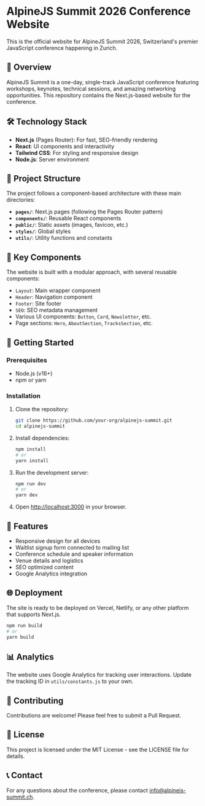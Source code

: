 # AlpineJS Summit 2026 Conference Website

This is the official website for AlpineJS Summit 2026, Switzerland's premier JavaScript conference happening in Zurich.

## 🚀 Overview

AlpineJS Summit is a one-day, single-track JavaScript conference featuring workshops, keynotes, technical sessions, and amazing networking opportunities. This repository contains the Next.js-based website for the conference.

## 🛠️ Technology Stack

- **Next.js** (Pages Router): For fast, SEO-friendly rendering
- **React**: UI components and interactivity
- **Tailwind CSS**: For styling and responsive design
- **Node.js**: Server environment

## 📂 Project Structure

The project follows a component-based architecture with these main directories:

- **`pages/`**: Next.js pages (following the Pages Router pattern)
- **`components/`**: Reusable React components
- **`public/`**: Static assets (images, favicon, etc.)
- **`styles/`**: Global styles
- **`utils/`**: Utility functions and constants

## 🧩 Key Components

The website is built with a modular approach, with several reusable components:

- `Layout`: Main wrapper component
- `Header`: Navigation component
- `Footer`: Site footer
- `SEO`: SEO metadata management
- Various UI components: `Button`, `Card`, `Newsletter`, etc.
- Page sections: `Hero`, `AboutSection`, `TracksSection`, etc.

## 🔧 Getting Started

### Prerequisites

- Node.js (v16+)
- npm or yarn

### Installation

1. Clone the repository:
   ```bash
   git clone https://github.com/your-org/alpinejs-summit.git
   cd alpinejs-summit
   ```

2. Install dependencies:
   ```bash
   npm install
   # or
   yarn install
   ```

3. Run the development server:
   ```bash
   npm run dev
   # or
   yarn dev
   ```

4. Open [http://localhost:3000](http://localhost:3000) in your browser.

## 📱 Features

- Responsive design for all devices
- Waitlist signup form connected to mailing list
- Conference schedule and speaker information
- Venue details and logistics
- SEO optimized content
- Google Analytics integration

## 🌐 Deployment

The site is ready to be deployed on Vercel, Netlify, or any other platform that supports Next.js.

```bash
npm run build
# or
yarn build
```

## 📊 Analytics

The website uses Google Analytics for tracking user interactions. Update the tracking ID in `utils/constants.js` to your own.

## 📝 Contributing

Contributions are welcome! Please feel free to submit a Pull Request.

## 📄 License

This project is licensed under the MIT License - see the LICENSE file for details.

## 📞 Contact

For any questions about the conference, please contact info@alpinejs-summit.ch.